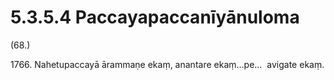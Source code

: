 

# 5.3.5.4 Paccayapaccanīyānuloma





(68.)

1766\. Nahetupaccayā ārammaṇe ekaṃ, anantare ekaṃ…pe…  avigate ekaṃ.



